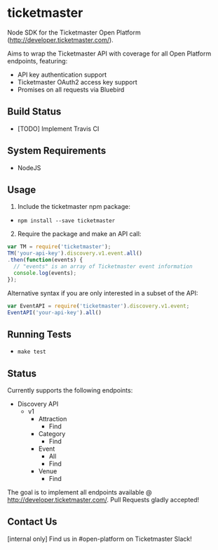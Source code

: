 # ticketmaster

Node SDK for the Ticketmaster Open Platform (http://developer.ticketmaster.com/).

Aims to wrap the Ticketmaster API with coverage for all Open Platform endpoints, featuring:
 - API key authentication support
 - Ticketmaster OAuth2 access key support
 - Promises on all requests via Bluebird

## Build Status

 - [TODO] Implement Travis CI

## System Requirements

 - NodeJS

## Usage


1. Include the ticketmaster npm package:

 - `npm install --save ticketmaster`

2. Require the package and make an API call:

```javascript
var TM = require('ticketmaster');
TM('your-api-key').discovery.v1.event.all()
.then(function(events) {
  // "events" is an array of Ticketmaster event information
  console.log(events);
});
```

Alternative syntax if you are only interested in a subset of the API:
```javascript
var EventAPI = require('ticketmaster').discovery.v1.event;
EventAPI('your-api-key').all()
```

## Running Tests

 - `make test`

## Status

Currently supports the following endpoints:

 - Discovery API
   - v1
     - Attraction
       - Find
     - Category
       - Find
     - Event
       - All
       - Find
     - Venue
       - Find

The goal is to implement all endpoints available @ http://developer.ticketmaster.com/.
Pull Requests gladly accepted!

## Contact Us

[internal only] Find us in #open-platform on Ticketmaster Slack!

